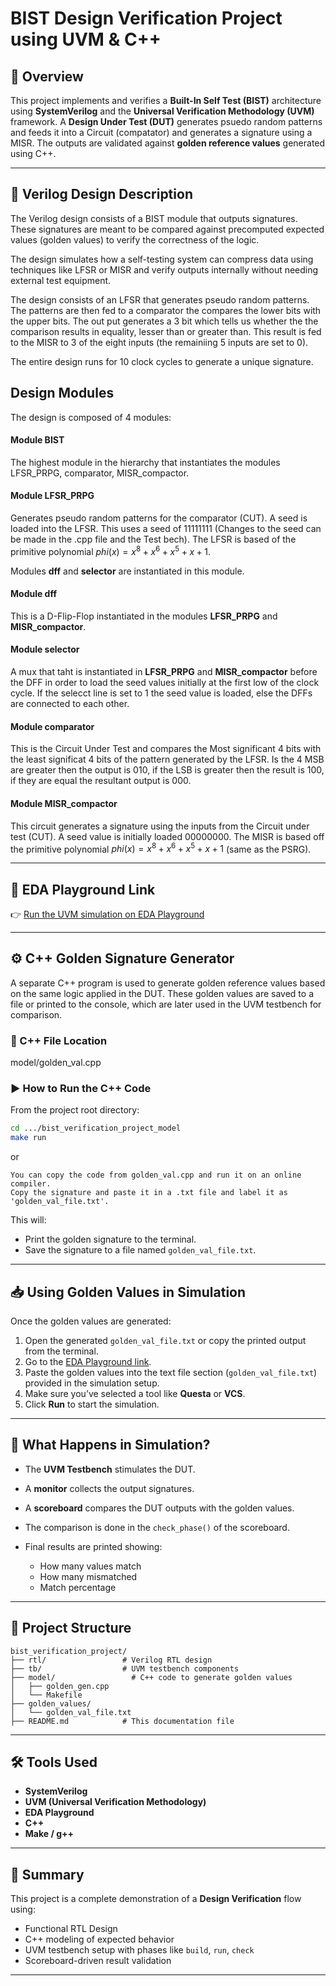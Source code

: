 # BIST Design Verification Project using UVM & C++


## 📌 Overview

This project implements and verifies a **Built-In Self Test (BIST)** architecture using **SystemVerilog** and the **Universal Verification Methodology (UVM)** framework. A **Design Under Test (DUT)** generates psuedo random patterns and feeds it into a Circuit (compatator) and generates a signature using a MISR. The outputs are validated against **golden reference values** generated using C++.

---

## 🧾 Verilog Design Description

The Verilog design consists of a BIST module that outputs signatures. These signatures are meant to be compared against precomputed expected values (golden values) to verify the correctness of the logic.

The design simulates how a self-testing system can compress data using techniques like LFSR or MISR and verify outputs internally without needing external test equipment.

The design consists of an LFSR that generates pseudo random patterns. The patterns are then fed to a comparator the compares the lower bits with the upper bits. The out put generates a 3 bit which tells us whether the the comparison results in equality, lesser than or greater than. This result is fed to the MISR to 3 of the eight inputs (the remainiing 5 inputs are set to 0).

The entire design runs for 10 clock cycles to generate a unique signature.

## Design Modules

The design is composed of 4 modules:

#### Module BIST

The highest module in the hierarchy that instantiates the modules LFSR_PRPG, comparator, MISR_compactor.

#### Module LFSR_PRPG

Generates pseudo random patterns for the comparator (CUT). A seed is loaded into the LFSR. This uses a seed of 11111111 (Changes to the seed can be made in the .cpp file and the Test bech). The LFSR is based of the primitive polynomial $phi(x) = x^8+x^6+x^5+x+1$.

Modules **dff** and **selector** are instantiated in this module.

#### Module dff

This is a D-Flip-Flop instantiated in the modules **LFSR_PRPG** and **MISR_compactor**.

#### Module selector

A mux that taht is instantiated in **LFSR_PRPG** and **MISR_compactor** before the DFF in order to load the seed values initially at the first low of the clock cycle. If the selecct line is set to 1 the seed value is loaded, else the DFFs are connected to each other.

#### Module comparator

This is the Circuit Under Test and compares the Most significant 4 bits with the least significat 4 bits of the pattern generated by the LFSR. Is the 4 MSB are greater then the output is 010, if the LSB is greater then the result is 100, if they are equal the resultant output is 000.

#### Module MISR_compactor

This circuit generates a signature using the inputs from the Circuit under test (CUT). A seed value is initially loaded 00000000. The MISR is based off the primitive polynomial $phi(x) = x^8+x^6+x^5+x+1$ (same as the PSRG).

---

## 🔗 EDA Playground Link

👉 [Run the UVM simulation on EDA Playground](https://www.edaplayground.com/x/7hUK)  

---

## ⚙️ C++ Golden Signature Generator

A separate C++ program is used to generate golden reference values based on the same logic applied in the DUT. These golden values are saved to a file or printed to the console, which are later used in the UVM testbench for comparison.

### 📂 C++ File Location


model/golden_val.cpp



### ▶️ How to Run the C++ Code

From the project root directory:

```bash
cd .../bist_verification_project_model
make run
````
or

```
You can copy the code from golden_val.cpp and run it on an online compiler.
Copy the signature and paste it in a .txt file and label it as 'golden_val_file.txt'.
````

This will:

* Print the golden signature to the terminal.
* Save the signature to a file named `golden_val_file.txt`.

---

## 📥 Using Golden Values in Simulation

Once the golden values are generated:

1. Open the generated `golden_val_file.txt` or copy the printed output from the terminal.
2. Go to the [EDA Playground link](https://www.edaplayground.com/some-link).
3. Paste the golden values into the text file section (`golden_val_file.txt`) provided in the simulation setup.
4. Make sure you’ve selected a tool like **Questa** or **VCS**.
5. Click **Run** to start the simulation.

---

## 🧪 What Happens in Simulation?

* The **UVM Testbench** stimulates the DUT.
* A **monitor** collects the output signatures.
* A **scoreboard** compares the DUT outputs with the golden values.
* The comparison is done in the `check_phase()` of the scoreboard.
* Final results are printed showing:

  * How many values match
  * How many mismatched
  * Match percentage

---

## 🧰 Project Structure

```
bist_verification_project/
├── rtl/                 # Verilog RTL design
├── tb/                  # UVM testbench components
├── model/                 # C++ code to generate golden values
│   ├── golden_gen.cpp
│   └── Makefile
├── golden_values/
│   └── golden_val_file.txt
├── README.md            # This documentation file
```

---

## 🛠 Tools Used

* **SystemVerilog**
* **UVM (Universal Verification Methodology)**
* **EDA Playground**
* **C++**
* **Make / g++**

---

## 📌 Summary

This project is a complete demonstration of a **Design Verification** flow using:

* Functional RTL Design
* C++ modeling of expected behavior
* UVM testbench setup with phases like `build`, `run`, `check`
* Scoreboard-driven result validation

---
